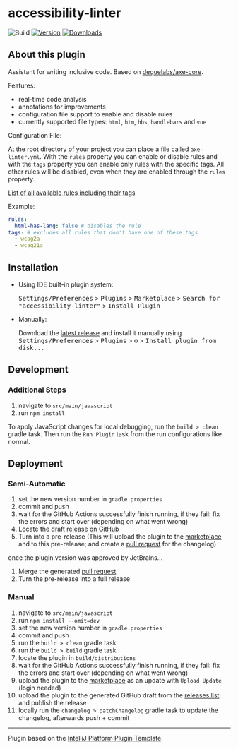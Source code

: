 # accessibility-linter

![Build](https://github.com/bucherfa/accessibility-linter/workflows/Build/badge.svg)
[![Version](https://img.shields.io/jetbrains/plugin/v/19498.svg)](https://plugins.jetbrains.com/plugin/19498-accessibility-linter/)
[![Downloads](https://img.shields.io/jetbrains/plugin/d/19498.svg)](https://plugins.jetbrains.com/plugin/19498-accessibility-linter/)

## About this plugin

<!-- Plugin description -->

Assistant for writing inclusive code. Based on [dequelabs/axe-core](https://github.com/dequelabs/axe-core).

Features:
- real-time code analysis
- annotations for improvements
- configuration file support to enable and disable rules
- currently supported file types: `html`, `htm`, `hbs`, `handlebars` and `vue`

Configuration File:

At the root directory of your project you can place a file called `axe-linter.yml`.
With the `rules` property you can enable or disable rules and with the `tags` property you can enable only rules with the specific tags. All other rules will be disabled, even when they are enabled through the `rules` property.

[List of all available rules including their tags](https://github.com/dequelabs/axe-core/blob/develop/doc/rule-descriptions.md)

Example:

```yaml
rules:
  html-has-lang: false # disables the rule
tags: # excludes all rules that don't have one of these tags
  - wcag2a
  - wcag21a
```

<!-- Plugin description end -->

## Installation

- Using IDE built-in plugin system:
  
  <kbd>Settings/Preferences</kbd> > <kbd>Plugins</kbd> > <kbd>Marketplace</kbd> > <kbd>Search for "accessibility-linter"</kbd> >
  <kbd>Install Plugin</kbd>
  
- Manually:

  Download the [latest release](https://github.com/bucherfa/accessibility-linter/releases/latest) and install it manually using
  <kbd>Settings/Preferences</kbd> > <kbd>Plugins</kbd> > <kbd>⚙️</kbd> > <kbd>Install plugin from disk...</kbd>

## Development

### Additional Steps

1. navigate to `src/main/javascript`
2. run `npm install`

To apply JavaScript changes for local debugging, run the `build > clean` gradle task. Then run the `Run Plugin` task from the run configurations like normal.

## Deployment

### Semi-Automatic

1. set the new version number in `gradle.properties`
2. commit and push
3. wait for the GitHub Actions successfully finish running, if they fail: fix the errors and start over (depending on what went wrong)
4. Locate the [draft release on GitHub](https://github.com/bucherfa/accessibility-linter/releases)
5. Turn into a pre-release (This will upload the plugin to the [marketplace](https://plugins.jetbrains.com/plugin/19498-accessibility-linter) and to this pre-release; and create a [pull request](https://github.com/bucherfa/accessibility-linter/pulls) for the changelog)

once the plugin version was approved by JetBrains...

1. Merge the generated [pull request](https://github.com/bucherfa/accessibility-linter/pulls)
2. Turn the pre-release into a full release

### Manual

1. navigate to `src/main/javascript`
2. run `npm install --omit=dev`
3. set the new version number in `gradle.properties`
4. commit and push
5. run the `build > clean` gradle task
6. run the `build > build` gradle task
7. locate the plugin in `build/distributions`
8. wait for the GitHub Actions successfully finish running, if they fail: fix the errors and start over (depending on what went wrong)
9. upload the plugin to the [marketplace](https://plugins.jetbrains.com/plugin/19498-accessibility-linter) as an update with `Upload Update` (login needed)
10. upload the plugin to the generated GitHub draft from the [releases list](https://github.com/bucherfa/accessibility-linter/releases) and publish the release
11. locally run the `changelog > patchChangelog` gradle task to update the changelog, afterwards push + commit

---
Plugin based on the [IntelliJ Platform Plugin Template][template].

[template]: https://github.com/JetBrains/intellij-platform-plugin-template

